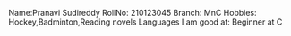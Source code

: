 Name:Pranavi Sudireddy
RollNo: 210123045
Branch: MnC
Hobbies: Hockey,Badminton,Reading novels
Languages I am good at: Beginner at C